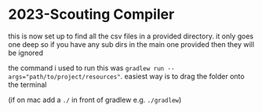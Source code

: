 # 2023-Scouting Compiler

this is now set up to find all the csv files in a provided directory.
it only goes one deep so if you have any sub dirs in the main one provided then they will be ignored

the command i used to run this was `gradlew run --args="path/to/project/resources"`. easiest way is to drag the folder onto the terminal

(if on mac add a `./` in front of gradlew e.g. `./gradlew`)

